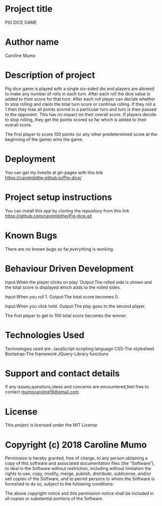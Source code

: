 # Project title
PIG DICE GAME
# Author name
Caroline Mumo
# Description of project
Pig dice game is played with a single six-sided die and players are allowed to make any number of rolls in each turn. After each roll the dice value is added to their score for that turn. After each roll player can decide whether to stop rolling and claim the total turn score or continue rolling. If they roll a 1 then they lose all points scored in a particular turn and turn is then passed to the opponent. This has no impact on their overall score. If players decide to stop rolling, they get the points scored so far which is added to their overall score.

The first player to score 100 points (or any other predetermined score at the beginning of the game) wins the game.

# Deployment
You can get my livesite at gh-pages with this link  https://carolmbithe.github.io/Pig-dice/

# Project setup instructions
You can install this app by cloning the repository from this link https://github.com/carolmbithe/Pig-dice.git

# Known Bugs
There are no known bugs so far,everything is working.
# Behaviour Driven Development
Input:When the player clicks on play.
Output:The rolled side is shown and the total score is displayed which adds to the rolled sides.

Input:When you roll 1.
Output:The total score becomes 0.

Input:When you click hold.
Output:The play goes to the second player.

The first player to get to 100 total score becomes the winner.  


# Technologies Used
Technologies used are:
JavaScript-scripting language
CSS-The stylesheet
Bootstrap-The framework
JQuery-Library functions

# Support and contact details
 If any issues,questions,ideas and concerns are encountered,feel free to contact mumocaroline19@gmail.com

# License
This project is licensed under the MIT License
# Copyright (c) 2018 Caroline Mumo
Permission is hereby granted, free of charge, to any person obtaining a copy
of this software and associated documentation files (the "Software"), to deal
in the Software without restriction, including without limitation the rights
to use, copy, modify, merge, publish, distribute, sublicense, and/or sell
copies of the Software, and to permit persons to whom the Software is
furnished to do so, subject to the following conditions:

The above copyright notice and this permission notice shall be included in
all copies or substantial portions of the Software.
